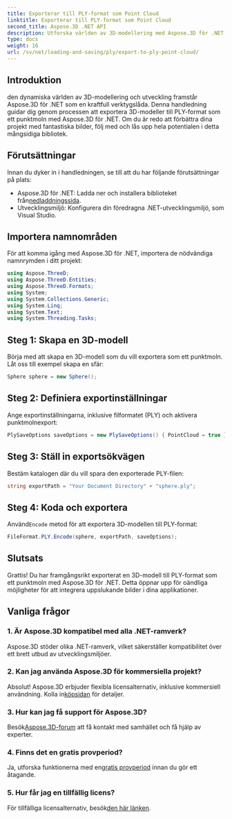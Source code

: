 ```yaml
---
title: Exporterar till PLY-format som Point Cloud
linktitle: Exporterar till PLY-format som Point Cloud
second_title: Aspose.3D .NET API
description: Utforska världen av 3D-modellering med Aspose.3D för .NET. Lär dig att exportera modeller till PLY-format utan ansträngning. Lyft dina projekt med fantastiska bilder.
type: docs
weight: 16
url: /sv/net/loading-and-saving/ply/export-to-ply-point-cloud/
---
```

## Introduktion
den dynamiska världen av 3D-modellering och utveckling framstår Aspose.3D för .NET som en kraftfull verktygslåda. Denna handledning guidar dig genom processen att exportera 3D-modeller till PLY-format som ett punktmoln med Aspose.3D för .NET. Om du är redo att förbättra dina projekt med fantastiska bilder, följ med och lås upp hela potentialen i detta mångsidiga bibliotek.
## Förutsättningar
Innan du dyker in i handledningen, se till att du har följande förutsättningar på plats:
-  Aspose.3D för .NET: Ladda ner och installera biblioteket från[nedladdningssida](https://releases.aspose.com/3d/net/).
- Utvecklingsmiljö: Konfigurera din föredragna .NET-utvecklingsmiljö, som Visual Studio.
## Importera namnområden
För att komma igång med Aspose.3D för .NET, importera de nödvändiga namnrymden i ditt projekt:
```csharp
using Aspose.ThreeD;
using Aspose.ThreeD.Entities;
using Aspose.ThreeD.Formats;
using System;
using System.Collections.Generic;
using System.Linq;
using System.Text;
using System.Threading.Tasks;
```
## Steg 1: Skapa en 3D-modell
Börja med att skapa en 3D-modell som du vill exportera som ett punktmoln. Låt oss till exempel skapa en sfär:
```csharp
Sphere sphere = new Sphere();
```
## Steg 2: Definiera exportinställningar
Ange exportinställningarna, inklusive filformatet (PLY) och aktivera punktmolnexport:
```csharp
PlySaveOptions saveOptions = new PlySaveOptions() { PointCloud = true };
```
## Steg 3: Ställ in exportsökvägen
Bestäm katalogen där du vill spara den exporterade PLY-filen:
```csharp
string exportPath = "Your Document Directory" + "sphere.ply";
```
## Steg 4: Koda och exportera
 Använd`Encode` metod för att exportera 3D-modellen till PLY-format:
```csharp
FileFormat.PLY.Encode(sphere, exportPath, saveOptions);
```
## Slutsats
Grattis! Du har framgångsrikt exporterat en 3D-modell till PLY-format som ett punktmoln med Aspose.3D för .NET. Detta öppnar upp för oändliga möjligheter för att integrera uppslukande bilder i dina applikationer.

## Vanliga frågor
### 1. Är Aspose.3D kompatibel med alla .NET-ramverk?
Aspose.3D stöder olika .NET-ramverk, vilket säkerställer kompatibilitet över ett brett utbud av utvecklingsmiljöer.
### 2. Kan jag använda Aspose.3D för kommersiella projekt?
 Absolut! Aspose.3D erbjuder flexibla licensalternativ, inklusive kommersiell användning. Kolla in[köpsidan](https://purchase.aspose.com/buy) för detaljer.
### 3. Hur kan jag få support för Aspose.3D?
 Besök[Aspose.3D-forum](https://forum.aspose.com/c/3d/18) att få kontakt med samhället och få hjälp av experter.
### 4. Finns det en gratis provperiod?
 Ja, utforska funktionerna med en[gratis provperiod](https://releases.aspose.com/) innan du gör ett åtagande.
### 5. Hur får jag en tillfällig licens?
 För tillfälliga licensalternativ, besök[den här länken](https://purchase.aspose.com/temporary-license/).